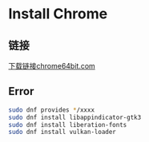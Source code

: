 # Install Chrome

## 链接

[下载链接chrome64bit.com](https://www.chrome64bit.com/index.php/google-chrome-64-bit-for-linux)

## Error

```bash
sudo dnf provides */xxxx
sudo dnf install libappindicator-gtk3
sudo dnf install liberation-fonts
sudo dnf install vulkan-loader
```
